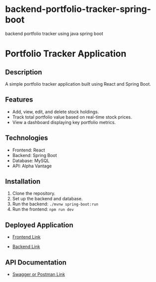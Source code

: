 
# backend-portfolio-tracker-spring-boot
backend portfolio tracker using java spring boot

# Portfolio Tracker Application

## Description
A simple portfolio tracker application built using React and Spring Boot.

## Features
- Add, view, edit, and delete stock holdings.
- Track total portfolio value based on real-time stock prices.
- View a dashboard displaying key portfolio metrics.

## Technologies
- Frontend: React
- Backend: Spring Boot
- Database: MySQL
- API: Alpha Vantage

## Installation
1. Clone the repository.
2. Set up the backend and database.
3. Run the backend: `./mvnw spring-boot:run`
4. Run the frontend: `npm run dev`

## Deployed Application
- [Frontend Link](<[frontend-deployed-link](https://portfolio-tracker-malz.netlify.app/)>)

- [Backend Link](<https://portfolio-deployment-5f16.onrender.com>)


## API Documentation
- [Swagger or Postman Link](<api-docs-link>)

